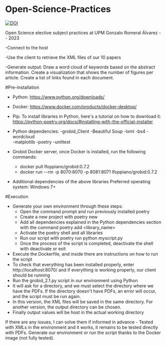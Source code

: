 # Open-Science-Practices
[![DOI](https://zenodo.org/badge/599046489.svg)](https://zenodo.org/badge/latestdoi/599046489)

Open Science elective subject practices at UPM Gonzalo Romeral Álvarez -- 2023


-Connect to the host

-Use the client to retrieve the XML files of our 10 papers

-Generate output: Draw a word cloud of keywords based on the abstract information. Create a visualization that shows the number of figures per article. Create a list of links found in each document.

#Pre-installation
- Python: https://www.python.org/downloads/
- Docker: https://www.docker.com/products/docker-desktop/
- Pip: To install libraries in Python, here's a tutorial on how to download it: https://python-poetry.org/docs/#installing-with-the-official-installer
- Python dependencies:
    -grobid_Client
    -Beautiful Soup
    -lxml
    -bs4
    -wordcloud  
    -matplotlib
    -poetry
    -unittest
    
- Grobid Docker server, once Docker is installed, run the following commands:
   * docker pull lfoppiano/grobid:0.7.2
   * docker run --rm -p 8070:8070 -p 8081:8071 lfoppiano/grobid:0.7.2   
- Additional dependencies of the above libraries
   Preferred operating system: Windows 7+

#Execution
- Generate your own environment through these steps:
   * Open the command prompt and run previously installed poetry
   * Create a new project with poetry new <name>
   * Add all dependencies explained in the Python dependencies section with the command poetry add <library_name>
   * Activate the poetry shell and all libraries
   * Run our script with poetry run python myscript.py
   * Once the process of the script is completed, deactivate the shell with deactivate or exit
- Execute the Dockerfile, and inside there are instructions on how to run the script
- To check that everything has been installed properly, enter http://localhost:8070/ and if everything is working properly, our client should be running 
- Run the grobid_2.1.py script in our environment using Python 
- It will ask for a directory, and we must select the directory where we have the PDFs. If the directory doesn't have PDFs, an error will occur, and the script must be run again.
- In this version, the XML files will be saved in the same directory. For another version, the output directory can be chosen.
- Finally output values will be host in the actual working directory

If there are any issues, I can solve them if informed in advance - Tested with XMLs in the environment and it works, it remains to be tested directly with PDFs. Generate our environment or run the script thanks to the Docker image (not fully tested).
